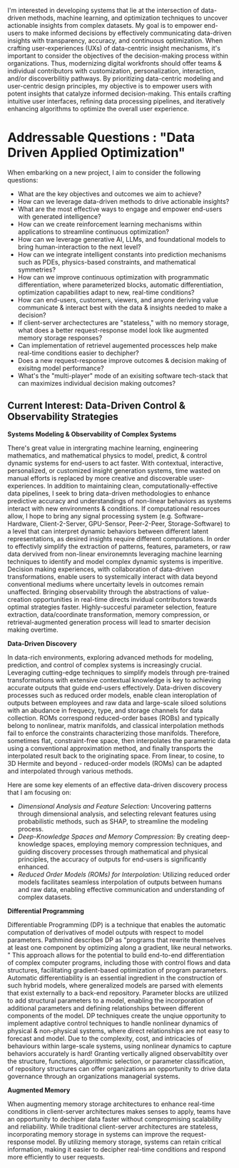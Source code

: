 

I'm interested in developing systems that lie at the intersection of data-driven methods, machine learning, and optimization techniques to uncover actionable insights from complex datasets. My goal is to empower end-users to make informed decisions by effectively communicating data-driven insights with transparency, accuracy, and continuous optimization. When crafting user-experiences (UXs) of data-centric insight mechanisms, it's important to consider the objectives of the decision-making process within organizations. Thus, modernizing digital workfronts should offer teams & individual contributors with customization, personalization, interaction, and/or  discoverbilitiy pathways. By prioritizing data-centric modeling and user-centric design principles, my objective is to empower users with potent insights that catalyze informed decision-making. This entails crafting intuitive user interfaces, refining data processing pipelines, and iteratively enhancing algorithms to optimize the overall user experience.

# Addressable Questions : "Data Driven Applied Optimization" 
When embarking on a new project, I aim to consider the following questions:

- What are the key objectives and outcomes we aim to achieve?
- How can we leverage data-driven methods to drive actionable insights?
- What are the most effective ways to engage and empower end-users with generated intelligence?
- How can we create reinforcement learning mechanisms within applications to streamline continuous optimization?
- How can we leverage generative AI, LLMs, and foundational models to bring human-interaction to the next level? 
- How can we integrate intelligent constants into prediction mechanisms such as PDEs, physics-based constraints, and mathematical symmetries?
- How can we improve continuous optimization with programmatic differentiation, where parameterized blocks, automatic differentiation, optimization capabilities adapt to new, real-time conditions?
- How can end-users, customers, viewers, and anyone deriving value communicate & interact best with the data & insights needed to make a decision?
- If client-server archectectures are "stateless," with no memory storage, what does a better request-response model look like augmented memory storage responses?
- Can implementation of retrievel augemented processces help make real-time conditions easier to dechipher?
- Does a new request-response improve outcomes & decision making of exisitng model performance?
- What's the "multi-player" mode of an exisiting software tech-stack that can maximizes individual decision making outcomes? 



## Current Interest: Data-Driven Control & Observability Strategies  

**Systems Modeling & Observability of Complex Systems**

There's great value in intergrating machine learning, engineering mathematics, and mathematical physics to model, predict, & control dynamic systems for end-users to act faster. With contextual, interactive, personalized, or customized insight generation systems, time wasted on manual efforts is replaced by more creative and discoverable user-experiences. In addition to maintaining clean, computationally-effective data pipelines, I seek to bring data-driven methodologies to enhance predictive accuracy and understandings of non-linear behaviors as systems interact with new environments & conditions. If computational resources allow, I hope to bring any signal processing system (e.g. Software-Hardware, Client-2-Server, GPU-Sensor, Peer-2-Peer, Storage-Software) to a level that can interpret dynamic behaviors between different latent representations, as desired insights require different computations. In order to effectivly simplify the extraction of patterns, features, parameters, or raw data dervived from non-linear environemnts leveraging machine learning techniques to identify and model complex dynamic systems is imperitive. Decision making experiences, with collaboration of data-driven transformations, enable users to systemically interact with data beyond conventional mediums where uncertaity levels in outcomes remain unaffected. Bringing observability through the abstractions of value-creation opportunities in real-time directs invidual contributors towards optimal strategies faster. Highly-succesful parameter selection, feature extraction, data/coordinate transformation, memory compression, or retrieval-augmented generation process will lead to smarter decision making overtime. 

**Data-Driven Discovery**

In data-rich environments, exploring advanced methods for modeling, prediction, and control of complex systems is increasingly crucial. Leveraging cutting-edge techniques to simplify models through pre-trained transformations with extensive contextual knowledge is key to achieving accurate outputs that guide end-users effectively. Data-driven discovery processes such as reduced order models, enable clean interoplation of outputs between employees and raw data and large-scale siloed solutions with an abudance in frequecy, type, and storage channels for data collection. ROMs correspond reduced-order bases (ROBs) and typically belong to nonlinear, matrix manifolds, and classical interpolation methods fail to enforce the constraints characterizing those manifolds. Therefore, sometimes flat, constraint-free space, then interpolates the parametric data using a conventional approximation method, and finally transports the interpolated result back to the originating space. From linear, to cosine, to 3D Hermite and beyond - reduced-order models (ROMs) can be adapted and interpolated through various methods. 

Here are some key elements of an effective data-driven discovery process that I am focusing on: 

- *Dimensional Analysis and Feature Selection:* Uncovering patterns through dimensional analysis, and selecting relevant features using probabilistic methods, such as SHAP, to streamline the modeling process. 
- *Deep-Knowledge Spaces and Memory Compression:* By creating deep-knowledge spaces, employing memory compression techniques, and guiding discovery processes through mathematical and physical principles, the accuracy of outputs for end-users is significantly enhanced. 
- *Reduced Order Models (ROMs) for Interpolation:* Utilizing reduced order models facilitates seamless interpolation of outputs between humans and raw data, enabling effective communication and understanding of complex datasets. 

**Differential Programming** 

Differentiable Programming (DP) is a technique that enables the automatic computation of derivatives of model outputs with respect to model parameters. Pathmind describes DP as "programs that rewrite themselves at least one component by optimizing along a gradient, like neural networks. "  This approach allows for the potential to build end-to-end differentiation of complex computer programs, including those with control flows and data structures, facilitating gradient-based optimization of program parameters. Automatic differentiability is an essential ingredient in the construction of such hybrid models, where generalized models are parsed with elements that exist externally to a back-end repository. Parameter blocks are utilized to add structural parameters to a model, enabling the incorporation of additional parameters and defining relationships between different components of the model. DP techniques create the unqiue opportunity to implement adaptive control techniques to handle nonlinear dynamics of physical & non-physical systems, where direct relationships are not easy to forecast and model. Due to the complexity, cost, and intricacies of behaviours within large-scale systems, using nonlinear dynamics to capture behaviors accurately is hard! Granting vertically aligned observabiltity over the structure, functions, algorithmic selection, or parameter classification, of repository structures can offer organizations an opportunity to drive data governance through an organizations managerial systems. 

**Augmented Memory** 

When augmenting memory storage architectures to enhance real-time conditions in client-server architectures makes senses to apply, teams have an opportunity to dechiper data faster without compropmising scalability and reliability. While traditional client-server architectures are stateless, incorporating memory storage in systems can improve the request-response model. By utilizing memory storage, systems can retain critical information, making it easier to decipher real-time conditions and respond more efficiently to user requests.
